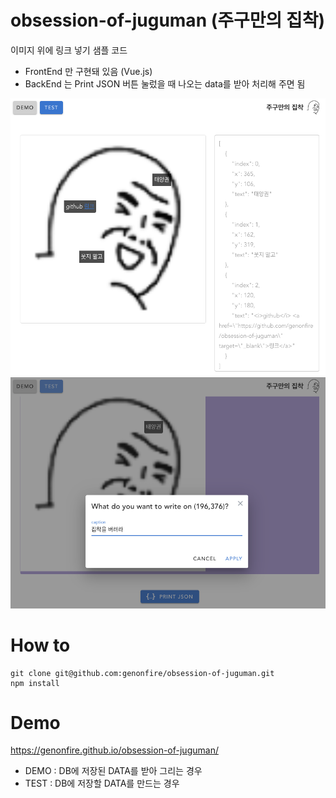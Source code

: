 # obsession-of-juguman (주구만의 집착)
이미지 위에 링크 넣기 샘플 코드
- FrontEnd 만 구현돼 있음 (Vue.js)
- BackEnd 는 Print JSON 버튼 눌렀을 때 나오는 data를 받아 처리해 주면 됨


![screenshot](./demo.png?raw=true "screenshot")
![screenshot](./test.png?raw=true "screenshot")


# How to

    git clone git@github.com:genonfire/obsession-of-juguman.git
    npm install


# Demo

https://genonfire.github.io/obsession-of-juguman/

- DEMO : DB에 저장된 DATA를 받아 그리는 경우
- TEST : DB에 저장할 DATA를 만드는 경우
